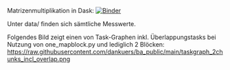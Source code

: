 Matrizenmultiplikation in Dask: [![Binder](https://mybinder.org/badge_logo.svg)](https://mybinder.org/v2/gh/dankuers/ba_public/HEAD)


Unter data/ finden sich sämtliche Messwerte.


Folgendes Bild zeigt einen von Task-Graphen inkl. Überlappungstasks bei Nutzung von one_mapblock.py und lediglich 2 Blöcken:
https://raw.githubusercontent.com/dankuers/ba_public/main/taskgraph_2chunks_incl_overlap.png
